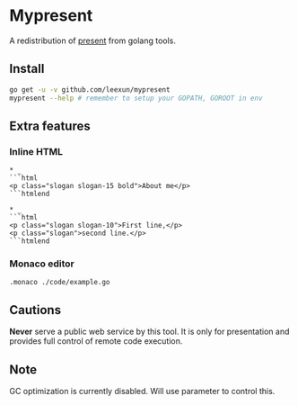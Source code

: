 # Mypresent

A redistribution of [present](https://github.com/golang/tools) from golang tools.

## Install

```bash
go get -u -v github.com/leexun/mypresent
mypresent --help # remember to setup your GOPATH, GOROOT in env
```

## Extra features

### Inline HTML

```
* _
```html
<p class="slogan slogan-15 bold">About me</p>
```htmlend

* _
```html
<p class="slogan slogan-10">First line,</p>
<p class="slogan">second line.</p>
```htmlend
```

### Monaco editor

```
.monaco ./code/example.go
```

## Cautions

<b>Never</b> serve a public web service by this tool. It is only for presentation and provides full control of remote code execution.

## Note

GC optimization is currently disabled. Will use parameter to control this.
